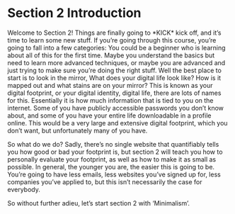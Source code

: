 # Section 2 Introduction

Welcome to Section 2! Things are finally going to \*KICK\* kick off, and it’s time to
learn some new stuff. If you’re going through this course, you’re going to fall into
a few categories: You could be a beginner who is learning about all of this for the
first time. Maybe you understand the basics but need to learn more advanced
techniques, or maybe you are advanced and just trying to make sure you’re
doing the right stuff. Well the best place to start is to look in the mirror, What
does your digital life look like? How is it mapped out and what stains are on your
mirror? This is known as your digital footprint, or your digital identity, digital life,
there are lots of names for this. Essentially it is how much information that is tied
to you on the internet. Some of you have publicly accessible passwords you don’t
know about, and some of you have your entire life downloadable in a profile
online. This would be a very large and extensive digital footprint, which you don’t
want, but unfortunately many of you have.

So what do we do? Sadly, there’s no single website that quantifiably tells you how
good or bad your footprint is, but section 2 will teach you how to personally
evaluate your footprint, as well as how to make it as small as possible. In general,
the younger you are, the easier this is going to be. You’re going to have less
emails, less websites you’ve signed up for, less companies you’ve applied to, but
this isn’t necessarily the case for everybody.

So without further adieu, let’s start section 2 with ‘Minimalism’.